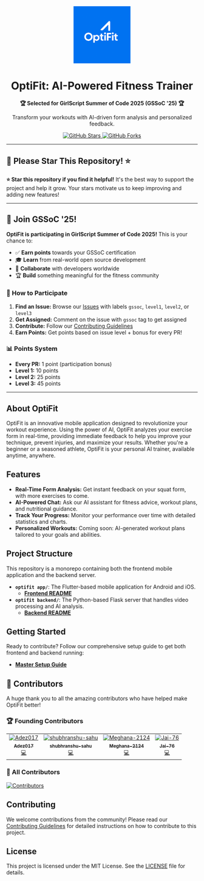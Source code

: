 <div align="center">
  <img src="optifit app/assets/applogo.png" alt="OptiFit Logo" width="150" height="150">
  <h1>OptiFit: AI-Powered Fitness Trainer</h1>
  <p><strong>🏆 Selected for GirlScript Summer of Code 2025 (GSSoC '25) 🏆</strong></p>
  <p>Transform your workouts with AI-driven form analysis and personalized feedback.</p>
  <a href="https://github.com/MasterAffan/optifit/stargazers">
    <img src="https://img.shields.io/github/stars/MasterAffan/optifit?style=social" alt="GitHub Stars">
  </a>
  <a href="https://github.com/MasterAffan/optifit/forks">
    <img src="https://img.shields.io/github/forks/MasterAffan/optifit?style=social" alt="GitHub Forks">
  </a>
</div>

---

## 🌟 **Please Star This Repository!** ⭐

**⭐ Star this repository if you find it helpful!** It's the best way to support the project and help it grow. Your stars motivate us to keep improving and adding new features!

---

## 🚀 Join GSSoC '25!

**OptiFit is participating in GirlScript Summer of Code 2025!** This is your chance to:

- ✅ **Earn points** towards your GSSoC certification
- 🎓 **Learn** from real-world open source development
- 🤝 **Collaborate** with developers worldwide
- 🏆 **Build** something meaningful for the fitness community

### 🎯 How to Participate

1. **Find an Issue:** Browse our [Issues](https://github.com/MasterAffan/optifit/issues) with labels `gssoc`, `level1`, `level2`, or `level3`
2. **Get Assigned:** Comment on the issue with `gssoc` tag to get assigned
3. **Contribute:** Follow our [Contributing Guidelines](./CONTRIBUTING.md)
4. **Earn Points:** Get points based on issue level + bonus for every PR!

### 📊 Points System
- **Every PR:** 1 point (participation bonus)
- **Level 1:** 10 points
- **Level 2:** 25 points  
- **Level 3:** 45 points

---

## About OptiFit

OptiFit is an innovative mobile application designed to revolutionize your workout experience. Using the power of AI, OptiFit analyzes your exercise form in real-time, providing immediate feedback to help you improve your technique, prevent injuries, and maximize your results. Whether you're a beginner or a seasoned athlete, OptiFit is your personal AI trainer, available anytime, anywhere.

## Features

- **Real-Time Form Analysis:** Get instant feedback on your squat form, with more exercises to come.
- **AI-Powered Chat:** Ask our AI assistant for fitness advice, workout plans, and nutritional guidance.
- **Track Your Progress:** Monitor your performance over time with detailed statistics and charts.
- **Personalized Workouts:** Coming soon: AI-generated workout plans tailored to your goals and abilities.

## Project Structure

This repository is a monorepo containing both the frontend mobile application and the backend server.

- **`optifit app/`**: The Flutter-based mobile application for Android and iOS.
  - [**Frontend README**](./optifit%20app/README_FRONTEND.md)
- **`optifit backend/`**: The Python-based Flask server that handles video processing and AI analysis.
  - [**Backend README**](./optifit%20backend/README_BACKEND.md)

## Getting Started

Ready to contribute? Follow our comprehensive setup guide to get both frontend and backend running:

- [**Master Setup Guide**](./SETUP.md)

## 🤝 Contributors

A huge thank you to all the amazing contributors who have helped make OptiFit better!

### 🏆 Founding Contributors

<table>
  <tr>
    <td align="center">
      <a href="https://github.com/Adez017">
        <img src="https://github.com/Adez017.png" width="100px;" alt="Adez017"/>
        <br />
        <sub><b>Adez017</b></sub>
      </a>
      <br />
      <a href="https://github.com/MasterAffan/optifit/commits?author=Adez017" title="Code">💻</a>
    </td>
    <td align="center">
      <a href="https://github.com/shubhranshu-sahu">
        <img src="https://github.com/shubhranshu-sahu.png" width="100px;" alt="shubhranshu-sahu"/>
        <br />
        <sub><b>shubhranshu-sahu</b></sub>
      </a>
      <br />
      <a href="https://github.com/MasterAffan/optifit/commits?author=shubhranshu-sahu" title="Code">💻</a>
    </td>
    <td align="center">
      <a href="https://github.com/Meghana-2124">
        <img src="https://github.com/Meghana-2124.png" width="100px;" alt="Meghana-2124"/>
        <br />
        <sub><b>Meghana-2124</b></sub>
      </a>
      <br />
      <a href="https://github.com/MasterAffan/optifit/commits?author=Meghana-2124" title="Code">💻</a>
    </td>
    <td align="center">
      <a href="https://github.com/Jai-76">
        <img src="https://github.com/Jai-76.png" width="100px;" alt="Jai-76"/>
        <br />
        <sub><b>Jai-76</b></sub>
      </a>
      <br />
      <a href="https://github.com/MasterAffan/optifit/commits?author=Jai-76" title="Code">💻</a>
    </td>
  </tr>
</table>

### 🌟 All Contributors

<!-- ALL-CONTRIBUTORS-LIST:START - Do not remove or modify this section -->
<!-- prettier-ignore-start -->
<!-- markdownlint-disable -->
<a href="https://github.com/MasterAffan/optifit/graphs/contributors">
  <img src="https://contrib.rocks/image?repo=MasterAffan/optifit" alt="Contributors" />
</a>

<!-- markdownlint-restore -->
<!-- prettier-ignore-end -->
<!-- ALL-CONTRIBUTORS-LIST:END -->

## Contributing

We welcome contributions from the community! Please read our [Contributing Guidelines](./CONTRIBUTING.md) for detailed instructions on how to contribute to this project.

## License

This project is licensed under the MIT License. See the [LICENSE](./LICENSE) file for details.
